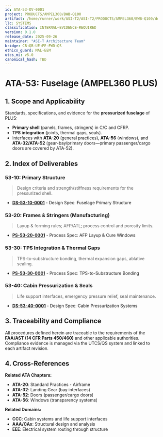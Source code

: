 ```yaml
---
id: ATA-53-OV-0001
project: PRODUCTS/AMPEL360/BWB-Q100
artifact: /home/runner/work/ASI-T2/ASI-T2/PRODUCTS/AMPEL360/BWB-Q100/domains/AAA/ata/ATA-53/README.md
llc: SYSTEMS
classification: INTERNAL–EVIDENCE-REQUIRED
version: 0.1.0
release_date: 2025-09-26
maintainer: "ASI-T Architecture Team"
bridge: CB→QB→UE→FE→FWD→QS
ethics_guard: MAL-EEM
utcs_mi: v5.0
canonical_hash: TBD
---
```


# ATA-53: Fuselage (AMPEL360 PLUS)

## 1. Scope and Applicability
Standards, specifications, and evidence for the **pressurized fuselage** of PLUS:
- **Primary shell** (panels, frames, stringers) in C/C and CFRP.
- **TPS integration** (joints, thermal gaps, seals).
- Interfaces with **ATA-20** (general practices), **ATA-56** (windows), and **ATA-32/ATA-52** (gear-bay/primary doors—primary passenger/cargo doors are covered by ATA-52).

## 2. Index of Deliverables

### 53-10: Primary Structure
> Design criteria and strength/stiffness requirements for the pressurized shell.
- **[DS-53-10-0001](./53-10_Primary_Structure/DS-53-10-0001_FuselagePrimaryStructure.md)** - Design Spec: Fuselage Primary Structure

### 53-20: Frames & Stringers (Manufacturing)
> Layup & forming rules; AFP/ATL; process control and porosity limits.
- **[PS-53-20-0001](./53-20_Frames_Stringers/PS-53-20-0001_AFP_Layup_and_Cure.md)** - Process Spec: AFP Layup & Cure Windows

### 53-30: TPS Integration & Thermal Gaps
> TPS-to-substructure bonding, thermal expansion gaps, ablative sealing.
- **[PS-53-30-0001](./53-30_TPS_Integration/PS-53-30-0001_TPS_Substructure_Bonding.md)** - Process Spec: TPS-to-Substructure Bonding

### 53-40: Cabin Pressurization & Seals
> Life support interfaces, emergency pressure relief, seal maintenance.
- **[DS-53-40-0001](./53-40_Pressurization/DS-53-40-0001_CabinPressurization.md)** - Design Spec: Cabin Pressurization Systems

## 3. Traceability and Compliance

All procedures defined herein are traceable to the requirements of the **FAA/AST (14 CFR Parts 450/460)** and other applicable authorities. Compliance evidence is managed via the UTCS/QS system and linked to each artifact revision.

## 4. Cross-References

**Related ATA Chapters:**
- **ATA-20**: Standard Practices - Airframe
- **ATA-32**: Landing Gear (bay interfaces)
- **ATA-52**: Doors (passenger/cargo doors)
- **ATA-56**: Windows (transparency systems)

**Related Domains:**
- **CCC**: Cabin systems and life support interfaces
- **AAA/CAx**: Structural design and analysis
- **EEE**: Electrical system routing through structure
